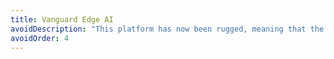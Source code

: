 ```yaml
---
title: Vanguard Edge AI
avoidDescription: "This platform has now been rugged, meaning that the people running the platform have taken your money and ran away with it."
avoidOrder: 4
---
```

